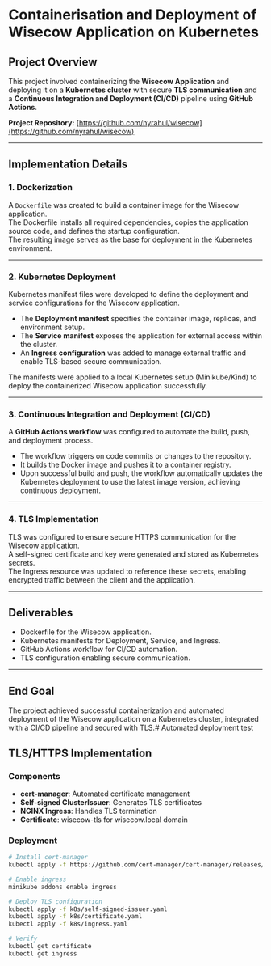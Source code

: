 # Containerisation and Deployment of Wisecow Application on Kubernetes

## Project Overview
This project involved containerizing the **Wisecow Application** and deploying it on a **Kubernetes cluster** with secure **TLS communication** and a **Continuous Integration and Deployment (CI/CD)** pipeline using **GitHub Actions**.

**Project Repository:** [https://github.com/nyrahul/wisecow](https://github.com/nyrahul/wisecow)

---

## Implementation Details

### 1. Dockerization
A `Dockerfile` was created to build a container image for the Wisecow application.  
The Dockerfile installs all required dependencies, copies the application source code, and defines the startup configuration.  
The resulting image serves as the base for deployment in the Kubernetes environment.

---

### 2. Kubernetes Deployment
Kubernetes manifest files were developed to define the deployment and service configurations for the Wisecow application.  
- The **Deployment manifest** specifies the container image, replicas, and environment setup.  
- The **Service manifest** exposes the application for external access within the cluster.  
- An **Ingress configuration** was added to manage external traffic and enable TLS-based secure communication.  

The manifests were applied to a local Kubernetes setup (Minikube/Kind) to deploy the containerized Wisecow application successfully.

---

### 3. Continuous Integration and Deployment (CI/CD)
A **GitHub Actions workflow** was configured to automate the build, push, and deployment process.  
- The workflow triggers on code commits or changes to the repository.  
- It builds the Docker image and pushes it to a container registry.  
- Upon successful build and push, the workflow automatically updates the Kubernetes deployment to use the latest image version, achieving continuous deployment.

---

### 4. TLS Implementation
TLS was configured to ensure secure HTTPS communication for the Wisecow application.  
A self-signed certificate and key were generated and stored as Kubernetes secrets.  
The Ingress resource was updated to reference these secrets, enabling encrypted traffic between the client and the application.

---

## Deliverables
- Dockerfile for the Wisecow application.  
- Kubernetes manifests for Deployment, Service, and Ingress.  
- GitHub Actions workflow for CI/CD automation.  
- TLS configuration enabling secure communication.  

---

## End Goal
The project achieved successful containerization and automated deployment of the Wisecow application on a Kubernetes cluster, integrated with a CI/CD pipeline and secured with TLS.# Automated deployment test

## TLS/HTTPS Implementation

### Components

- **cert-manager**: Automated certificate management
- **Self-signed ClusterIssuer**: Generates TLS certificates
- **NGINX Ingress**: Handles TLS termination
- **Certificate**: wisecow-tls for wisecow.local domain

### Deployment
```bash
# Install cert-manager
kubectl apply -f https://github.com/cert-manager/cert-manager/releases/download/v1.13.0/cert-manager.yaml

# Enable ingress
minikube addons enable ingress

# Deploy TLS configuration
kubectl apply -f k8s/self-signed-issuer.yaml
kubectl apply -f k8s/certificate.yaml
kubectl apply -f k8s/ingress.yaml

# Verify
kubectl get certificate
kubectl get ingress